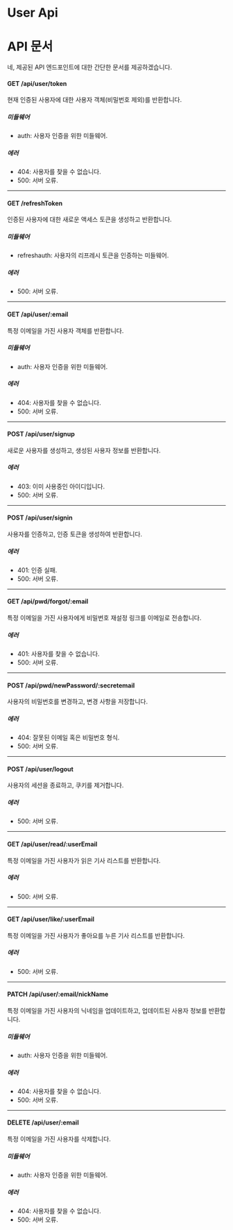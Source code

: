 # User Api

# API 문서 

네, 제공된 API 엔드포인트에 대한 간단한 문서를 제공하겠습니다.

#### GET /api/user/token
현재 인증된 사용자에 대한 사용자 객체(비밀번호 제외)를 반환합니다.
##### 미들웨어
- auth: 사용자 인증을 위한 미들웨어.
##### 에러
- 404: 사용자를 찾을 수 없습니다.
- 500: 서버 오류.

---

#### GET /refreshToken
인증된 사용자에 대한 새로운 액세스 토큰을 생성하고 반환합니다.
##### 미들웨어
- refreshauth: 사용자의 리프레시 토큰을 인증하는 미들웨어.
##### 에러
- 500: 서버 오류.

---

#### GET /api/user/:email
특정 이메일을 가진 사용자 객체를 반환합니다.
##### 미들웨어
- auth: 사용자 인증을 위한 미들웨어.
##### 에러
- 404: 사용자를 찾을 수 없습니다.
- 500: 서버 오류.

---

#### POST /api/user/signup
새로운 사용자를 생성하고, 생성된 사용자 정보를 반환합니다.
##### 에러
- 403: 이미 사용중인 아이디입니다.
- 500: 서버 오류.

---

#### POST /api/user/signin
사용자를 인증하고, 인증 토큰을 생성하여 반환합니다.
##### 에러
- 401: 인증 실패.
- 500: 서버 오류.

---

#### GET /api/pwd/forgot/:email
특정 이메일을 가진 사용자에게 비밀번호 재설정 링크를 이메일로 전송합니다.
##### 에러
- 401: 사용자를 찾을 수 없습니다.
- 500: 서버 오류.

---

#### POST /api/pwd/newPassword/:secretemail
사용자의 비밀번호를 변경하고, 변경 사항을 저장합니다.
##### 에러
- 404: 잘못된 이메일 혹은 비밀번호 형식.
- 500: 서버 오류.

---

#### POST /api/user/logout
사용자의 세션을 종료하고, 쿠키를 제거합니다.
##### 에러
- 500: 서버 오류.

---

#### GET /api/user/read/:userEmail
특정 이메일을 가진 사용자가 읽은 기사 리스트를 반환합니다.
##### 에러
- 500: 서버 오류.

---

#### GET /api/user/like/:userEmail
특정 이메일을 가진 사용자가 좋아요를 누른 기사 리스트를 반환합니다.
##### 에러
- 500: 서버 오류.

---

#### PATCH /api/user/:email/nickName
특정 이메일을 가진 사용자의 닉네임을 업데이트하고, 업데이트된 사용자 정보를 반환합니다.
##### 미들웨어
- auth: 사용자 인증을 위한 미들웨어.
##### 에러
- 404: 사용자를 찾을 수 없습니다.
- 500: 서버 오류.

---

#### DELETE /api/user/:email
특정 이메일을 가진 사용자를 삭제합니다.
##### 미들웨어
- auth: 사용자 인증을 위한 미들웨어.
##### 에러
- 404: 사용자를 찾을 수 없습니다.
- 500: 서버 오류.

